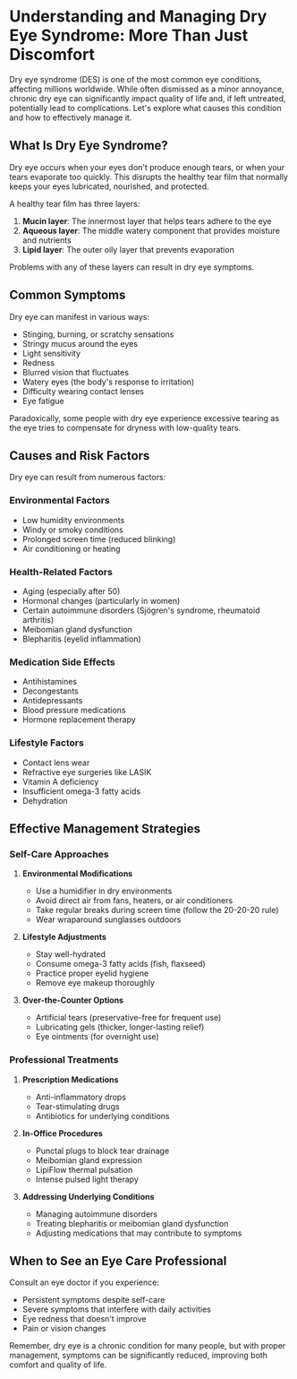 # Understanding and Managing Dry Eye Syndrome: More Than Just Discomfort

Dry eye syndrome (DES) is one of the most common eye conditions, affecting millions worldwide. While often dismissed as a minor annoyance, chronic dry eye can significantly impact quality of life and, if left untreated, potentially lead to complications. Let's explore what causes this condition and how to effectively manage it.

## What Is Dry Eye Syndrome?

Dry eye occurs when your eyes don't produce enough tears, or when your tears evaporate too quickly. This disrupts the healthy tear film that normally keeps your eyes lubricated, nourished, and protected.

A healthy tear film has three layers:
1. **Mucin layer**: The innermost layer that helps tears adhere to the eye
2. **Aqueous layer**: The middle watery component that provides moisture and nutrients
3. **Lipid layer**: The outer oily layer that prevents evaporation

Problems with any of these layers can result in dry eye symptoms.

## Common Symptoms

Dry eye can manifest in various ways:
- Stinging, burning, or scratchy sensations
- Stringy mucus around the eyes
- Light sensitivity
- Redness
- Blurred vision that fluctuates
- Watery eyes (the body's response to irritation)
- Difficulty wearing contact lenses
- Eye fatigue

Paradoxically, some people with dry eye experience excessive tearing as the eye tries to compensate for dryness with low-quality tears.

## Causes and Risk Factors

Dry eye can result from numerous factors:

### Environmental Factors
- Low humidity environments
- Windy or smoky conditions
- Prolonged screen time (reduced blinking)
- Air conditioning or heating

### Health-Related Factors
- Aging (especially after 50)
- Hormonal changes (particularly in women)
- Certain autoimmune disorders (Sjögren's syndrome, rheumatoid arthritis)
- Meibomian gland dysfunction
- Blepharitis (eyelid inflammation)

### Medication Side Effects
- Antihistamines
- Decongestants
- Antidepressants
- Blood pressure medications
- Hormone replacement therapy

### Lifestyle Factors
- Contact lens wear
- Refractive eye surgeries like LASIK
- Vitamin A deficiency
- Insufficient omega-3 fatty acids
- Dehydration

## Effective Management Strategies

### Self-Care Approaches
1. **Environmental Modifications**
   - Use a humidifier in dry environments
   - Avoid direct air from fans, heaters, or air conditioners
   - Take regular breaks during screen time (follow the 20-20-20 rule)
   - Wear wraparound sunglasses outdoors

2. **Lifestyle Adjustments**
   - Stay well-hydrated
   - Consume omega-3 fatty acids (fish, flaxseed)
   - Practice proper eyelid hygiene
   - Remove eye makeup thoroughly

3. **Over-the-Counter Options**
   - Artificial tears (preservative-free for frequent use)
   - Lubricating gels (thicker, longer-lasting relief)
   - Eye ointments (for overnight use)

### Professional Treatments
1. **Prescription Medications**
   - Anti-inflammatory drops
   - Tear-stimulating drugs
   - Antibiotics for underlying conditions

2. **In-Office Procedures**
   - Punctal plugs to block tear drainage
   - Meibomian gland expression
   - LipiFlow thermal pulsation
   - Intense pulsed light therapy

3. **Addressing Underlying Conditions**
   - Managing autoimmune disorders
   - Treating blepharitis or meibomian gland dysfunction
   - Adjusting medications that may contribute to symptoms

## When to See an Eye Care Professional

Consult an eye doctor if you experience:
- Persistent symptoms despite self-care
- Severe symptoms that interfere with daily activities
- Eye redness that doesn't improve
- Pain or vision changes

Remember, dry eye is a chronic condition for many people, but with proper management, symptoms can be significantly reduced, improving both comfort and quality of life.
